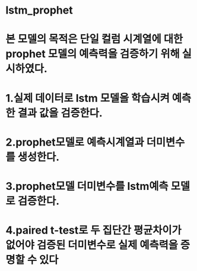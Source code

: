 # lstm_prophet
# 본 모델의 목적은 단일 컬럼 시계열에 대한 prophet 모델의 예측력을 검증하기 위해 실시하였다.
# 1.실제 데이터로 lstm 모델을 학습시켜 예측한 결과 값을 검증한다.
# 2.prophet모델로 예측시계열과 더미변수를 생성한다.
# 3.prophet모델 더미변수를 lstm예측 모델로 검증한다.
# 4.paired t-test로 두 집단간 평균차이가 없어야 검증된 더미변수로 실제 예측력을 증명할 수 있다
